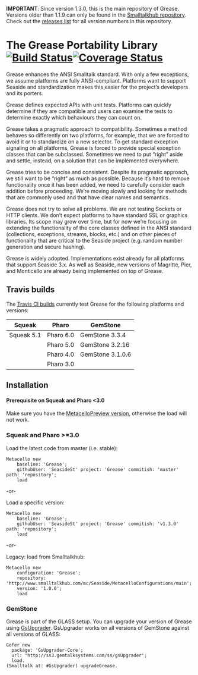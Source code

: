 **IMPORTANT**: Since version 1.3.0, this is the main repository of Grease. Versions older than 1.1.9 can only be found in the [Smalltalkhub repository](http://www.smalltalkhub.com/#!/~Seaside/Grease11). Check out the [releases list](https://github.com/SeasideSt/Grease/releases) for all version numbers in this repository.

The Grease Portability Library  [![Build Status](https://travis-ci.org/SeasideSt/Grease.svg?branch=master)](https://travis-ci.org/SeasideSt/Grease)[![Coverage Status](https://coveralls.io/repos/github/SeasideSt/Grease/badge.svg?branch=test-coveralls)](https://coveralls.io/github/SeasideSt/Grease?branch=test-coveralls)
======
Grease enhances the ANSI Smalltalk standard. With only a few exceptions, we assume platforms are fully ANSI-compliant. Platforms want to support Seaside and standardization makes this easier for the project’s developers and its porters.

Grease defines expected APIs with unit tests. Platforms can quickly determine if they are compatible and users can examine the tests to determine exactly which behaviours they can count on.

Grease takes a pragmatic approach to compatibility. Sometimes a method behaves so differently on two platforms, for example, that we are forced to avoid it or to standardize on a new selector. To get standard exception signaling on all platforms, Grease is forced to provide special exception classes that can be subclassed. Sometimes we need to put “right” aside and settle, instead, on a solution that can be implemented everywhere.

Grease tries to be concise and consistent. Despite its pragmatic approach, we still want to be “right” as much as possible. Because it’s hard to remove functionality once it has been added, we need to carefully consider each addition before proceeding. We’re moving slowly and looking for methods that are commonly used and that have clear names and semantics.

Grease does not try to solve all problems. We are not testing Sockets or HTTP clients. We don’t expect platforms to have standard SSL or graphics libraries. Its scope may grow over time, but for now we’re focusing on extending the functionality of the core classes defined in the ANSI standard (collections, exceptions, streams, blocks, etc.) and on other pieces of functionality that are critical to the Seaside project (e.g. random number generation and secure hashing).

Grease is widely adopted. Implementations exist already for all platforms that support Seaside 3.x. As well as Seaside, new versions of Magritte, Pier, and Monticello are already being implemented on top of Grease.

## Travis builds

The [Travis CI builds](https://travis-ci.org/SeasideSt/Grease) currently test Grease for the following platforms and versions:

| Squeak          | Pharo            | GemStone             |
| --------------- | ---------------- | -------------------- |
| Squeak 5.1      | Pharo 6.0        | GemStone 3.3.4       |
|                 | Pharo 5.0        | GemStone 3.2.16      |
|                 | Pharo 4.0        | GemStone 3.1.0.6     |
|                 | Pharo 3.0        |                      |

## Installation

#### Prerequisite on Squeak and Pharo <3.0

Make sure you have the [MetacelloPreview version](https://github.com/dalehenrich/metacello-work), otherwise the load will not work.

### Squeak and Pharo >=3.0

Load the latest code from master (i.e. stable):

```Smalltalk
Metacello new
    baseline: 'Grease';
    githubUser: 'SeasideSt' project: 'Grease' commitish: 'master' path: 'repository';
    load
```
-or-

Load a specific version:

```Smalltalk
Metacello new
    baseline: 'Grease';
    githubUser: 'SeasideSt' project: 'Grease' commitish: 'v1.3.0' path: 'repository';
    load
```
-or-

Legacy: load from Smalltalkhub:
```Smalltalk
Metacello new
    configuration: 'Grease';
    repository: 'http://www.smalltalkhub.com/mc/Seaside/MetacelloConfigurations/main';
    version: '1.0.0';
    load
```

### GemStone

Grease is part of the GLASS setup. You can upgrade your version of Grease using [GsUpgrader](https://github.com/GsDevKit/gsUpgrader).
GsUpgrader works on all versions of GemStone against all versions of GLASS:

```Smalltalk
Gofer new
  package: 'GsUpgrader-Core';
  url: 'http://ss3.gemtalksystems.com/ss/gsUpgrader';
  load.
(Smalltalk at: #GsUpgrader) upgradeGrease.
```
